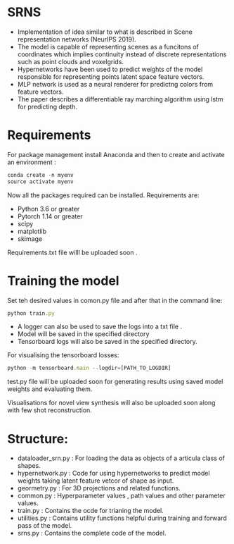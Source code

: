 # SRNS
* Implementation of idea similar to what is described in Scene representation networks (NeurIPS 2019).
* The model is capable of representing scenes as a funcitons of coordinates which implies continuity instead of discrete representations such as point clouds and voxelgrids.
* Hypernetworks have been used to predict weights of the model responsible for representing points latent space feature vectors.
* MLP network is used as a  neural renderer for predictng colors from feature vectors.
* The paper describes a differentiable ray marching algorithm using lstm for predicting depth.

# Requirements
For package management install Anaconda and then to create and activate an environment :
```javascript
conda create -n myenv
source activate myenv

```

Now all the packages required  can be installed. Requirements  are:
* Python  3.6 or greater 
* Pytorch 1.14 or greater
* scipy
* matplotlib
* skimage

Requirements.txt file willl be uploaded soon .


# Training the model
Set teh desired values in comon.py file and after that in the command line:
```javascript
python train.py
```
* A logger can also be used to save the logs into a txt file .
* Model will be saved in the specified directory
* Tensorboard logs will also be saved in the specified directory. 

For visualising the tensorboard losses:
```javascript
python -m tensorboard.main --logdir=[PATH_TO_LOGDIR]
```
test.py file will be uploaded soon for generating results using saved model weights and evaluating them.

Visualisations for novel view synthesis will also be uploaded soon along with few shot reconstruction.

# Structure:
* dataloader_srn.py : For loading the data as objects of a articula class of shapes.
* hypernetwork.py : Code for using hypernetworks to predict model weights taking latent feature vetcor of shape as input.
* geormetry.py : For 3D projections and related functions.
* common.py  : Hyperparameter values , path values and other parameter values.
* train.py : Contains the ocde for trianing the model.
* utilities.py : Contains utility functions helpful during training and forward pass of the model.
* srns.py : Contains the complete code of the model.



